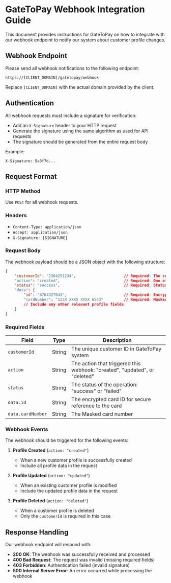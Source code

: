 # GateToPay Webhook Integration Guide

This document provides instructions for GateToPay on how to integrate with our webhook endpoint to notify our system
about customer profile changes.

## Webhook Endpoint

Please send all webhook notifications to the following endpoint:

```
https://[CLIENT_DOMAIN]/gatetopay/webhook
```

Replace `[CLIENT_DOMAIN]` with the actual domain provided by the client.

## Authentication

All webhook requests must include a signature for verification:

- Add an `X-Signature` header to your HTTP request
- Generate the signature using the same algorithm as used for API requests
- The signature should be generated from the entire request body

Example:

```
X-Signature: 5a3f7d...
```

## Request Format

### HTTP Method

Use `POST` for all webhook requests.

### Headers

- `Content-Type: application/json`
- `Accept: application/json`
- `X-Signature: [SIGNATURE]`

### Request Body

The webhook payload should be a JSON object with the following structure:

```json
{
    "customerId": "2304251234",                     // Required: The customer ID in GateToPay
    "action": "created",                            // Required: One of "created", "updated", or "deleted"
    "status": "success",                            // Required: Status of the operation ("success" or "failed")
    "data": {
        "id": "6764327643",                         // Required: Encrypted card ID for secure reference
        "cardNumber": "1234 XXXX XXXX 6543"         // Required: Masked card number.
        // Include any other relevant profile fields
    }
}
```

### Required Fields

| Field             | Type   | Description                                                                |
|-------------------|--------|----------------------------------------------------------------------------|
| `customerId`      | String | The unique customer ID in GateToPay system                                 |
| `action`          | String | The action that triggered this webhook: "created", "updated", or "deleted" |
| `status`          | String | The status of the operation: "success" or "failed"                         |
| `data.id`         | String | The encrypted card ID for secure reference to the card                     |
| `data.cardNumber` | String | The Masked card number                                                     |

### Webhook Events

The webhook should be triggered for the following events:

1. **Profile Created** (`action: "created"`)
    - When a new customer profile is successfully created
    - Include all profile data in the request

2. **Profile Updated** (`action: "updated"`)
    - When an existing customer profile is modified
    - Include the updated profile data in the request

3. **Profile Deleted** (`action: "deleted"`)
    - When a customer profile is deleted
    - Only the `customerId` is required in this case

## Response Handling

Our webhook endpoint will respond with:

- **200 OK**: The webhook was successfully received and processed
- **400 Bad Request**: The request was invalid (missing required fields)
- **403 Forbidden**: Authentication failed (invalid signature)
- **500 Internal Server Error**: An error occurred while processing the webhook
